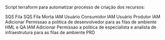 Script terraform para automatizar processo de criação dos recursos:

SQS Fila
SQS Fila Morta
IAM Usuário Consumidor
IAM Usuário Produtor
IAM Adicionar Permissao a politica de desenvolvedor para as filas de ambiente HML e QA
IAM Adicionar Permissao a politica de especialista e analista de infraestrutura para as filas de ambiente PRD
